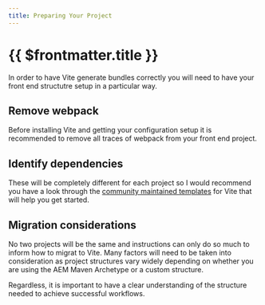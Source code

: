 ```yaml
---
title: Preparing Your Project
---
```


# {{ $frontmatter.title }}

In order to have Vite generate bundles correctly you will need to have your front end structutre setup in a particular way.

## Remove webpack

Before installing Vite and getting your configuration setup it is recommended to remove all traces of webpack from your front end project.

## Identify dependencies

These will be completely different for each project so I would recommend you have a look through the [community maintained templates](https://github.com/vitejs/awesome-vite#templates) for Vite that will help you get started.

## Migration considerations

No two projects will be the same and instructions can only do so much to inform how to migrat to Vite. Many factors will need to be taken into consideration as project structures vary widely depending on whether you are using the AEM Maven Archetype or a custom structure.

Regardless, it is important to have a clear understanding of the structure needed to achieve successful workflows.
